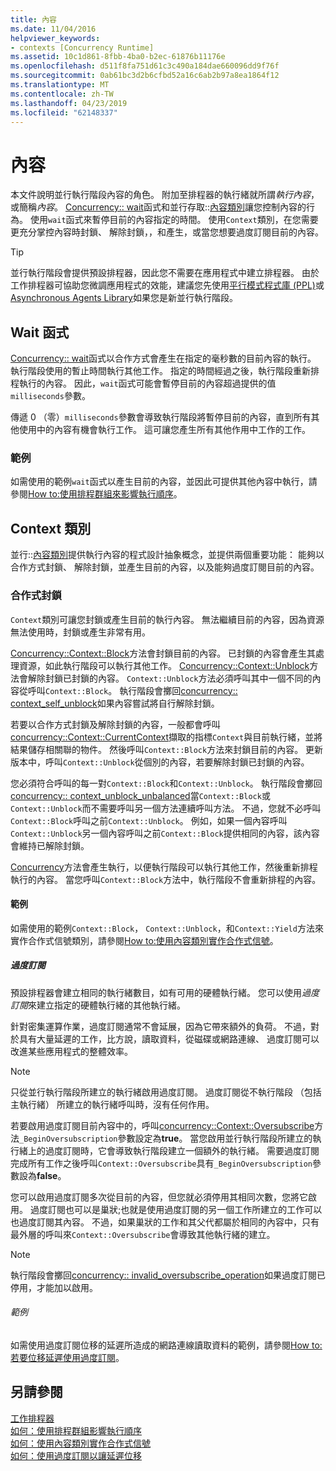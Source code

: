 ```yaml
---
title: 內容
ms.date: 11/04/2016
helpviewer_keywords:
- contexts [Concurrency Runtime]
ms.assetid: 10c1d861-8fbb-4ba0-b2ec-61876b11176e
ms.openlocfilehash: d511f8fa751d61c3c490a184dae660096dd9f76f
ms.sourcegitcommit: 0ab61bc3d2b6cfbd52a16c6ab2b97a8ea1864f12
ms.translationtype: MT
ms.contentlocale: zh-TW
ms.lasthandoff: 04/23/2019
ms.locfileid: "62148337"
---
```

# <a name="contexts"></a>內容

本文件說明並行執行階段內容的角色。 附加至排程器的執行緒就所謂*執行內容*，或簡稱*內容*。 [Concurrency:: wait](reference/concurrency-namespace-functions.md#wait)函式和並行存取::[內容類別](../../parallel/concrt/reference/context-class.md)讓您控制內容的行為。 使用`wait`函式來暫停目前的內容指定的時間。 使用`Context`類別，在您需要更充分掌控內容時封鎖、 解除封鎖，，和產生，或當您想要過度訂閱目前的內容。

> [!TIP]
>  並行執行階段會提供預設排程器，因此您不需要在應用程式中建立排程器。 由於工作排程器可協助您微調應用程式的效能，建議您先使用[平行模式程式庫 (PPL)](../../parallel/concrt/parallel-patterns-library-ppl.md)或[Asynchronous Agents Library](../../parallel/concrt/asynchronous-agents-library.md)如果您是新並行執行階段。

## <a name="the-wait-function"></a>Wait 函式

[Concurrency:: wait](reference/concurrency-namespace-functions.md#wait)函式以合作方式會產生在指定的毫秒數的目前內容的執行。 執行階段使用的暫止時間執行其他工作。 指定的時間經過之後，執行階段重新排程執行的內容。 因此，`wait`函式可能會暫停目前的內容超過提供的值`milliseconds`參數。

傳遞 0 （零）`milliseconds`參數會導致執行階段將暫停目前的內容，直到所有其他使用中的內容有機會執行工作。 這可讓您產生所有其他作用中工作的工作。

### <a name="example"></a>範例

如需使用的範例`wait`函式以產生目前的內容，並因此可提供其他內容中執行，請參閱[How to:使用排程群組來影響執行順序](../../parallel/concrt/how-to-use-schedule-groups-to-influence-order-of-execution.md)。

## <a name="the-context-class"></a>Context 類別

並行::[內容類別](../../parallel/concrt/reference/context-class.md)提供執行內容的程式設計抽象概念，並提供兩個重要功能： 能夠以合作方式封鎖、 解除封鎖，並產生目前的內容，以及能夠過度訂閱目前的內容。

### <a name="cooperative-blocking"></a>合作式封鎖

`Context`類別可讓您封鎖或產生目前的執行內容。 無法繼續目前的內容，因為資源無法使用時，封鎖或產生非常有用。

[Concurrency::Context::Block](reference/context-class.md#block)方法會封鎖目前的內容。 已封鎖的內容會產生其處理資源，如此執行階段可以執行其他工作。 [Concurrency::Context::Unblock](reference/context-class.md#unblock)方法會解除封鎖已封鎖的內容。 `Context::Unblock`方法必須呼叫其中一個不同的內容從呼叫`Context::Block`。 執行階段會擲回[concurrency:: context_self_unblock](../../parallel/concrt/reference/context-self-unblock-class.md)如果內容嘗試將自行解除封鎖。

若要以合作方式封鎖及解除封鎖的內容，一般都會呼叫[concurrency::Context::CurrentContext](reference/context-class.md#currentcontext)擷取的指標`Context`與目前執行緒，並將結果儲存相關聯的物件。 然後呼叫`Context::Block`方法來封鎖目前的內容。 更新版本中，呼叫`Context::Unblock`從個別的內容，若要解除封鎖已封鎖的內容。

您必須符合呼叫的每一對`Context::Block`和`Context::Unblock`。 執行階段會擲回[concurrency:: context_unblock_unbalanced](../../parallel/concrt/reference/context-unblock-unbalanced-class.md)當`Context::Block`或`Context::Unblock`而不需要呼叫另一個方法連續呼叫方法。 不過，您就不必呼叫`Context::Block`呼叫之前`Context::Unblock`。 例如，如果一個內容呼叫`Context::Unblock`另一個內容呼叫之前`Context::Block`提供相同的內容，該內容會維持已解除封鎖。

[Concurrency](reference/context-class.md#yield)方法會產生執行，以便執行階段可以執行其他工作，然後重新排程執行的內容。 當您呼叫`Context::Block`方法中，執行階段不會重新排程的內容。

#### <a name="example"></a>範例

如需使用的範例`Context::Block`， `Context::Unblock`，和`Context::Yield`方法來實作合作式信號類別，請參閱[How to:使用內容類別實作合作式信號](../../parallel/concrt/how-to-use-the-context-class-to-implement-a-cooperative-semaphore.md)。

##### <a name="oversubscription"></a>過度訂閱

預設排程器會建立相同的執行緒數目，如有可用的硬體執行緒。 您可以使用*過度訂閱*來建立指定的硬體執行緒的其他執行緒。

針對密集運算作業，過度訂閱通常不會延展，因為它帶來額外的負荷。 不過，對於具有大量延遲的工作，比方說，讀取資料，從磁碟或網路連線、 過度訂閱可以改進某些應用程式的整體效率。

> [!NOTE]
>  只從並行執行階段所建立的執行緒啟用過度訂閱。 過度訂閱從不執行階段 （包括主執行緒） 所建立的執行緒呼叫時，沒有任何作用。

若要啟用過度訂閱目前內容中的，呼叫[concurrency::Context::Oversubscribe](reference/context-class.md#oversubscribe)方法`_BeginOversubscription`參數設定為**true**。 當您啟用並行執行階段所建立的執行緒上的過度訂閱時，它會導致執行階段建立一個額外的執行緒。 需要過度訂閱完成所有工作之後呼叫`Context::Oversubscribe`具有`_BeginOversubscription`參數設為**false**。

您可以啟用過度訂閱多次從目前的內容，但您就必須停用其相同次數，您將它啟用。 過度訂閱也可以是巢狀;也就是使用過度訂閱的另一個工作所建立的工作可以也過度訂閱其內容。 不過，如果巢狀的工作和其父代都屬於相同的內容中，只有最外層的呼叫來`Context::Oversubscribe`會導致其他執行緒的建立。

> [!NOTE]
>  執行階段會擲回[concurrency:: invalid_oversubscribe_operation](../../parallel/concrt/reference/invalid-oversubscribe-operation-class.md)如果過度訂閱已停用，才能加以啟用。

###### <a name="example"></a>範例

如需使用過度訂閱位移的延遲所造成的網路連線讀取資料的範例，請參閱[How to:若要位移延遲使用過度訂閱](../../parallel/concrt/how-to-use-oversubscription-to-offset-latency.md)。

## <a name="see-also"></a>另請參閱

[工作排程器](../../parallel/concrt/task-scheduler-concurrency-runtime.md)<br/>
[如何：使用排程群組影響執行順序](../../parallel/concrt/how-to-use-schedule-groups-to-influence-order-of-execution.md)<br/>
[如何：使用內容類別實作合作式信號](../../parallel/concrt/how-to-use-the-context-class-to-implement-a-cooperative-semaphore.md)<br/>
[如何：使用過度訂閱以讓延遲位移](../../parallel/concrt/how-to-use-oversubscription-to-offset-latency.md)
